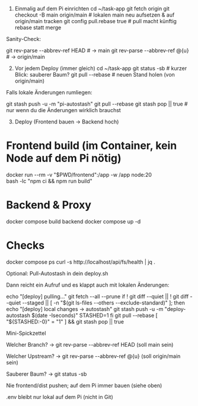 1) Einmalig auf dem Pi einrichten
cd ~/task-app
git fetch origin
git checkout -B main origin/main    # lokalen main neu aufsetzen & auf origin/main tracken
git config pull.rebase true         # pull macht künftig rebase statt merge


Sanity-Check:

git rev-parse --abbrev-ref HEAD     # → main
git rev-parse --abbrev-ref @{u}     # → origin/main

2) Vor jedem Deploy (immer gleich)
cd ~/task-app
git status -sb                      # kurzer Blick: sauberer Baum?
git pull --rebase                   # neuen Stand holen (von origin/main)


Falls lokale Änderungen rumliegen:

git stash push -u -m "pi-autostash"
git pull --rebase
git stash pop || true               # nur wenn du die Änderungen wirklich brauchst

3) Deploy (Frontend bauen → Backend hoch)
# Frontend build (im Container, kein Node auf dem Pi nötig)
docker run --rm -v "$PWD/frontend":/app -w /app node:20 \
  bash -lc "npm ci && npm run build"

# Backend & Proxy
docker compose build backend
docker compose up -d

# Checks
docker compose ps
curl -s http://localhost/api/fs/health | jq .

Optional: Pull-Autostash in dein deploy.sh

Dann reicht ein Aufruf und es klappt auch mit lokalen Änderungen:

echo "[deploy] pulling..."
git fetch --all --prune
if ! git diff --quiet || ! git diff --quiet --staged || [ -n "$(git ls-files --others --exclude-standard)" ]; then
  echo "[deploy] local changes -> autostash"
  git stash push -u -m "deploy-autostash $(date -Iseconds)"
  STASHED=1
fi
git pull --rebase
[ "${STASHED:-0}" = "1" ] && git stash pop || true

Mini-Spickzettel

Welcher Branch? → git rev-parse --abbrev-ref HEAD (soll main sein)

Welcher Upstream? → git rev-parse --abbrev-ref @{u} (soll origin/main sein)

Sauberer Baum? → git status -sb

Nie frontend/dist pushen; auf dem Pi immer bauen (siehe oben)

.env bleibt nur lokal auf dem Pi (nicht in Git)

